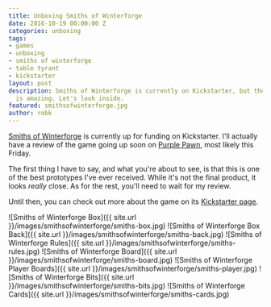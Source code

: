 ```yaml
---
title: Unboxing Smiths of Winterforge
date: 2016-10-19 00:00:00 Z
categories: unboxing
tags:
- games
- unboxing
- smiths of winterforge
- table tyrant
- kickstarter
layout: post
description: Smiths of Winterforge is currently on Kickstarter, but the prototype
  is amazing. Let's look inside.
featured: smithsofwinterforge.jpg
author: robk
---
```


[Smiths of Winterforge](https://www.kickstarter.com/projects/allofthed/smiths-of-winterforge-a-game-for-2-5-dwarven-black) is currently up for funding on Kickstarter. I'll actually have a review of the game going up soon on [Purple Pawn](http://purplepawn.com), most likely this Friday.

The first thing I have to say, and what you're about to see, is that this is one of the best prototypes I've ever received. While it's not the final product, it looks *really* close. As for the rest, you'll need to wait for my review.

Until then, you can check out more about the game on its [Kickstarter page](https://www.kickstarter.com/projects/allofthed/smiths-of-winterforge-a-game-for-2-5-dwarven-black).

![Smiths of Winterforge Box]({{ site.url }}/images/smithsofwinterforge/smiths-box.jpg)
![Smiths of Winterforge Box Back]({{ site.url }}/images/smithsofwinterforge/smiths-back.jpg)
![Smiths of Winterforge Rules]({{ site.url }}/images/smithsofwinterforge/smiths-rules.jpg)
![Smiths of Winterforge Board]({{ site.url }}/images/smithsofwinterforge/smiths-board.jpg)
![Smiths of Winterforge Player Boards]({{ site.url }}/images/smithsofwinterforge/smiths-player.jpg)
![Smiths of Winterforge Bits]({{ site.url }}/images/smithsofwinterforge/smiths-bits.jpg)
![Smiths of Winterforge Cards]({{ site.url }}/images/smithsofwinterforge/smiths-cards.jpg)
